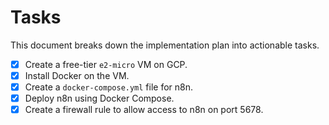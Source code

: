 # Tasks

This document breaks down the implementation plan into actionable tasks.

- [x] Create a free-tier `e2-micro` VM on GCP.
- [x] Install Docker on the VM.
- [x] Create a `docker-compose.yml` file for n8n.
- [x] Deploy n8n using Docker Compose.
- [x] Create a firewall rule to allow access to n8n on port 5678.
